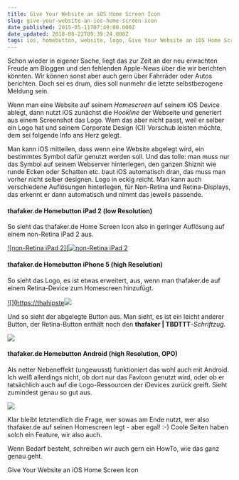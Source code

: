 ```yaml
---
title: Give Your Website an iOS Home Screen Icon
slug: give-your-website-an-ios-home-screen-icon
date_published: 2015-05-11T07:49:00.000Z
date_updated: 2018-08-22T09:39:24.000Z
tags: ios, homebutton, website, logo, Give Your Website an iOS Home Screen Icon
---
```


Schon wieder in eigener Sache, liegt das zur Zeit an der neu erwachten Freude am Bloggen und den fehlenden Apple-News über die wir berichten könnten. Wir können sonst aber auch gern über Fahrräder oder Autos berichten. Doch sei es drum, dies soll nunmehr die letzte selbstbezogene Meldung sein.

Wenn man eine Website auf seinem *Homescreen* auf seinem iOS Device ablegt, dann nutzt iOS zunächst die *Hookline* der Webseite und generiert aus einem Screenshot das Logo. Wem das aber nicht passt, weil er selber ein Logo hat und seinem Corporate Design (CI) Vorschub leisten möchte, dem sei folgende Info ans Herz gelegt.

Man kann iOS mitteilen, dass wenn eine Website abgelegt wird, ein bestimmtes Symbol dafür genutzt werden soll. Und das tolle: man muss nur das Symbol auf seinem Webserver hinterlegen, den ganzen Shiznit wie runde Ecken oder Schatten etc. baut iOS automatisch dran, das muss man vorher nicht selber designen. Logo in eckig reicht. Man kann auch verschiedene Auflösungen hinterlegen, für Non-Retina und Retina-Displays, das erkennt er dann automatisch und nimmt das jeweils passende.

#### thafaker.de Homebutton iPad 2 (low Resolution)

So sieht das thafaker.de Home Screen Icon also in geringer Auflösung auf einem non-Retina iPad 2 aus.

[![non-Retina iPad 2](![non-Retina iPad 2](https://thahipster.dehttps://thahipster.de/content/images/2015/05/ipad2_1024x786_non-retina.png)](/content/images/2015/05/ipad2_1024x786_non-retina.png)

#### thafaker.de Homebutton iPhone 5 (high Resolution)

So sieht das Logo, es ist etwas erweitert, aus, wenn man thafaker.de auf einem Retina-Device zum Homescreen hinzufügt.

[![](https://thahipste![](https://thahipster.dehttps://thahipster.de/content/images/2015/05/iphone5s_thafaker-de_retina_1.png)](/content/images/2015/05/iphone5s_thafaker-de_retina_1.png)

Und so sieht der abgelegte Button aus. Man sieht, es ist ein leicht anderer Button, der Retina-Button enthält noch den **thafaker | TBDTTT**-*Schriftzug*.

![](__GHOST_URL__/content/images/2015/05/iphone5s_homescreen_retina.png)

#### thafaker.de Homebutton Android (high Resolution, OPO)

Als netter Nebeneffekt (ungewusst) funktioniert das wohl auch mit Android. Ich weiß allerdings nicht, ob dort nur das Favicon genutzt wird, oder ob er tatsächlich auch auf die Logo-Ressourcen der iDevices zurück greift. Sieht zumindest genau so gut aus.

![](__GHOST_URL__/content/images/2015/05/droid.jpg)

Klar bleibt letztendlich die Frage, wer sowas am Ende nutzt, wer also thafaker.de auf seinen Homescreen legt - aber egal! :-) Coole Seiten haben solch ein Feature, wir also auch.

Wenn Bedarf besteht, schreiben wir auch gern ein HowTo, wie das ganz genau geht.

Give Your Website an iOS Home Screen Icon
